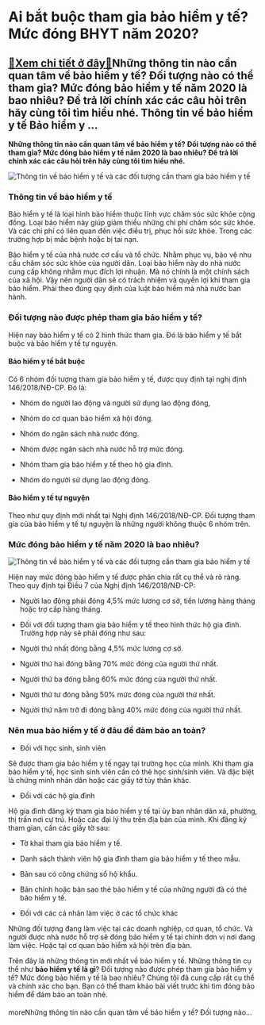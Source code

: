 Ai bắt buộc tham gia bảo hiểm y tế? Mức đóng BHYT năm 2020?
===========================================================

[:gift:Xem chi tiết ở đây:gift:](https://hddtvn.com/ai-bat-buoc-tham-gia-bao-hiem-y-te-muc-dong-bhyt-nam-2020/)Những thông tin nào cần quan tâm về bảo hiểm y tế? Đối tượng nào có thể tham gia? Mức đóng bảo hiểm y tế năm 2020 là bao nhiêu? Để trả lời chính xác các câu hỏi trên hãy cùng tôi tìm hiểu nhé. Thông tin về bảo hiểm y tế Bảo hiểm y …
----------------------------------------------------------------------------------------------------------------------------------------------------------------------------------------------------------------------------------------

**Những thông tin nào cần quan tâm về bảo hiểm y tế? Đối tượng nào có thể tham gia? Mức đóng bảo hiểm y tế năm 2020 là bao nhiêu? Để trả lời chính xác các câu hỏi trên hãy cùng tôi tìm hiểu nhé.**


![Thông tin về bảo hiểm y tế và các đối tượng cần tham gia bảo hiểm y tế](https://hddtvn.com/wp-content/uploads/2021/01/bao-hiem-y-te-2019_0405155504.jpg "Thông tin về bảo hiểm y tế và các đối tượng cần tham gia bảo hiểm y tế")


### **Thông tin về bảo hiểm y tế**


Bảo hiểm y tế là loại hình bảo hiểm thuộc lĩnh vực chăm sóc sức khỏe cộng đồng. Loại bảo hiểm này giúp giảm thiểu những chi phí chăm sóc sức khỏe. Và các chi phí có liên quan đến việc điều trị, phục hồi sức khỏe. Trong các trường hợp bị mắc bệnh hoặc bị tai nạn.


Bảo hiểm y tế của nhà nước cơ cấu và tổ chức. Nhằm phục vụ, bảo vệ nhu cầu chăm sóc sức khỏe của người dân. Loại bảo hiểm này do nhà nước cung cấp không nhằm mục đích lợi nhuận. Mà nó chính là một chính sách của xã hội. Vậy nên người dân sẽ có trách nhiệm và quyền lợi khi tham gia bảo hiểm. Phải theo đúng quy định của luật bảo hiểm mà nhà nước ban hành.


### **Đối tượng nào được phép tham gia bảo hiểm y tế?**


Hiện nay bảo hiểm y tế có 2 hình thức tham gia. Đó là bảo hiểm y tế bắt buộc và bảo hiểm y tế tự nguyện.


#### **Bảo hiểm y tế bắt buộc**


Có 6 nhóm đối tượng tham gia bảo hiểm y tế, được quy định tại nghị định 146/2018/NĐ-CP. Đó là:


+ Nhóm do người lao động và người sử dụng lao động đóng,


+ Nhóm do cơ quan bảo hiểm xã hội đóng.


+ Nhóm do ngân sách nhà nước đóng.


+ Nhóm được ngân sách nhà nước hỗ trợ mức đóng.


+ Nhóm tham gia bảo hiểm y tế theo hộ gia đình.


+ Nhóm do người sử dụng lao động đóng.


#### **Bảo hiểm y tế tự nguyện**


Theo như quy định mới nhất tại Nghị định 146/2018/NĐ-CP. Đối tượng tham gia của bảo hiểm y tế tự nguyện là những người không thuộc 6 nhóm trên.


### **Mức đóng bảo hiểm y tế năm 2020 là bao nhiêu?**


![Thông tin về bảo hiểm y tế và các đối tượng cần tham gia bảo hiểm y tế](https://hddtvn.com/wp-content/uploads/2021/01/mien_phi_mua_bhyt_2002171444.jpg "Thông tin về bảo hiểm y tế và các đối tượng cần tham gia bảo hiểm y tế")


Hiện nay mức đóng bảo hiểm y tế được phân chia rất cụ thể và rõ ràng. Theo quy định tại Điều 7 của Nghị định 146/2018/NĐ-CP: 




* Người lao động phải đóng 4,5% mức lương cơ sở, tiền lương hàng tháng hoặc trợ cấp hàng tháng.

* Đối với đối tượng tham gia bảo hiểm y tế theo hình thức hộ gia đình. Trường hợp này sẽ phải đóng như sau:



+ Người thứ nhất đóng bằng 4,5% mức lương cơ sở.


+ Người thứ hai đóng bằng 70% mức đóng của người thứ nhất.


+ Người thứ ba đóng bằng 60% mức đóng của người thứ nhất.


+ Người thứ tư đóng bằng 50% mức đóng của người thứ nhất.


+ Người thứ năm trở đi đóng bằng 40% mức đóng của người thứ nhất.


### **Nên mua bảo hiểm y tế ở đâu để đảm bảo an toàn?**




* Đối với học sinh, sinh viên



Sẽ được tham gia bảo hiểm y tế ngay tại trường học của mình. Khi tham gia bảo hiểm y tế, học sinh sinh viên cần có thẻ học sinh/sinh viên. Và đặc biệt là chứng minh nhân dân hoặc các giấy tờ tùy thân khác.




* Đối với các hộ gia đình



Hộ gia đình đăng ký tham gia bảo hiểm y tế tại ủy ban nhân dân xã, phường, thị trấn nơi cư trú. Hoặc các đại lý thu trên địa bàn của mình. Khi đăng ký tham gian, cần các giấy tờ sau:


+ Tờ khai tham gia bảo hiểm y tế.


+ Danh sách thành viên hộ gia đình tham gia bảo hiểm y tế theo mẫu.


+ Bản sau có công chứng sổ hộ khẩu.


+ Bản chính hoặc bản sao thẻ bảo hiểm y tế của những người đã có thẻ bảo hiểm y tế.




* Đối với các cá nhân làm việc ở các tổ chức khác



Những đối tượng đang làm việc tại các doanh nghiệp, cơ quan, tổ chức. Và người được nhà nước hỗ trợ sẽ đóng bảo hiểm y tế tại chính đơn vị nơi đang làm việc. Hoặc tại cơ quan bảo hiểm xã hội trên địa bàn.


Trên đây là những thông tin mới nhất về bảo hiểm y tế. Những thông tin cụ thể như **bảo hiểm y tế là gì**? Đối tượng nào được phép tham gia bảo hiểm y tế? Mức đóng bảo hiểm y tế là bao nhiêu? Chúng tôi đã cung cấp rất cụ thể và chính xác cho bạn. Bạn có thể tham khảo bài viết trước khi tìm đóng bảo hiểm để đảm bảo an toàn nhé.


#### 


moreNhững thông tin nào cần quan tâm về bảo hiểm y tế? Đối tượng nào…

